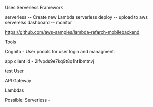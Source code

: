 

Uses Serverless Framework

serverless -- Create new Lambda
serverless deploy -- upload to aws
serverelss dashboard -- monitor


https://github.com/aws-samples/lambda-refarch-mobilebackend


Tools

Cognito - User poools for user login and managment.

app client id - 2lfvpds9e7kq9t8q1ht1bmtnvj

test User

API Gateway

Lambdas

Possible:
Serverless -
